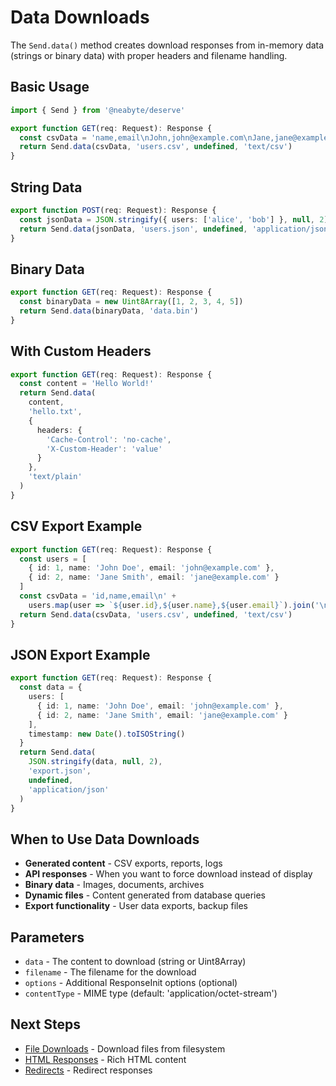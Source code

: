 # Data Downloads

The `Send.data()` method creates download responses from in-memory data (strings or binary data) with proper headers and filename handling.

## Basic Usage

```typescript
import { Send } from '@neabyte/deserve'

export function GET(req: Request): Response {
  const csvData = 'name,email\nJohn,john@example.com\nJane,jane@example.com'
  return Send.data(csvData, 'users.csv', undefined, 'text/csv')
}
```

## String Data

```typescript
export function POST(req: Request): Response {
  const jsonData = JSON.stringify({ users: ['alice', 'bob'] }, null, 2)
  return Send.data(jsonData, 'users.json', undefined, 'application/json')
}
```

## Binary Data

```typescript
export function GET(req: Request): Response {
  const binaryData = new Uint8Array([1, 2, 3, 4, 5])
  return Send.data(binaryData, 'data.bin')
}
```

## With Custom Headers

```typescript
export function GET(req: Request): Response {
  const content = 'Hello World!'
  return Send.data(
    content,
    'hello.txt',
    {
      headers: {
        'Cache-Control': 'no-cache',
        'X-Custom-Header': 'value'
      }
    },
    'text/plain'
  )
}
```

## CSV Export Example

```typescript
export function GET(req: Request): Response {
  const users = [
    { id: 1, name: 'John Doe', email: 'john@example.com' },
    { id: 2, name: 'Jane Smith', email: 'jane@example.com' }
  ]
  const csvData = 'id,name,email\n' +
    users.map(user => `${user.id},${user.name},${user.email}`).join('\n')
  return Send.data(csvData, 'users.csv', undefined, 'text/csv')
}
```

## JSON Export Example

```typescript
export function GET(req: Request): Response {
  const data = {
    users: [
      { id: 1, name: 'John Doe', email: 'john@example.com' },
      { id: 2, name: 'Jane Smith', email: 'jane@example.com' }
    ],
    timestamp: new Date().toISOString()
  }
  return Send.data(
    JSON.stringify(data, null, 2),
    'export.json',
    undefined,
    'application/json'
  )
}
```

## When to Use Data Downloads

- **Generated content** - CSV exports, reports, logs
- **API responses** - When you want to force download instead of display
- **Binary data** - Images, documents, archives
- **Dynamic files** - Content generated from database queries
- **Export functionality** - User data exports, backup files

## Parameters

- `data` - The content to download (string or Uint8Array)
- `filename` - The filename for the download
- `options` - Additional ResponseInit options (optional)
- `contentType` - MIME type (default: 'application/octet-stream')

## Next Steps

- [File Downloads](/response/file) - Download files from filesystem
- [HTML Responses](/response/html) - Rich HTML content
- [Redirects](/response/redirect) - Redirect responses
